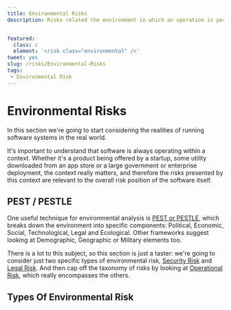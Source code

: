 ```yaml
---
title: Environmental Risks
description: Risks related the environment in which an operation is perfomed.


featured: 
  class: c
  element: '<risk class="environmental" />'
tweet: yes
slug: /risks/Environmental-Risks
tags: 
 - Environmental Risk
---
```


# Environmental Risks

In this section we're going to start considering the realities of running software systems in the real world.  

It's important to understand that software is always operating within a context.  Whether it's a product being offered by a startup, some utility downloaded from an app store or a large government or enterprise deployment, the context really matters, and therefore the risks presented by this context are relevant to the overall risk position of the software itself.  

## PEST / PESTLE

One useful technique for environmental analysis is [PEST or PESTLE](https://en.wikipedia.org/wiki/PEST_analysis), which breaks down the environment into specific components: Political, Economic, Social, Technological, Legal and Ecological.  Other frameworks suggest looking at Demographic, Geographic or Military elements too.    
 
There is a lot to this subject, so this section is just a taster: we're going to consider just two specific types of environmental risk, [Security Risk](/tags/Security-Risk) and [Legal Risk](/tags/Legal-Risk).  And then cap off the taxonomy of risks by looking at [Operational Risk](/tags/Operational-Risk), which really encompasses the others.  

## Types Of Environmental Risk

<TagList tag="Environmental Risk"  /> 


